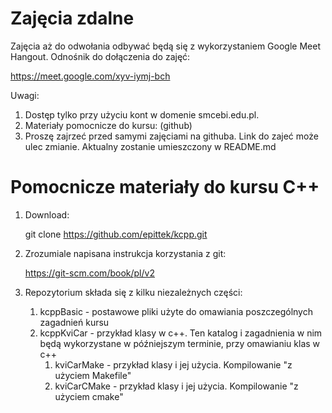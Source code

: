 
# Zajęcia zdalne

Zajęcia aż do odwołania odbywać będą się z wykorzystaniem Google Meet Hangout.  Odnośnik do dołączenia do zajęć:

   https://meet.google.com/xyv-iymj-bch

Uwagi:

  1. Dostęp tylko przy użyciu kont w domenie smcebi.edu.pl.
  2. Materiały pomocnicze do kursu: (github)
  3. Proszę zajrzeć przed samymi zajęciami na githuba. Link do zajeć może ulec zmianie. Aktualny zostanie umieszczony w README.md


# Pomocnicze materiały do kursu C++

1. Download:

   git clone https://github.com/epittek/kcpp.git

2. Zrozumiale napisana instrukcja korzystania z git:

   https://git-scm.com/book/pl/v2

3. Repozytorium składa się z kilku niezależnych części:

	1. kcppBasic - postawowe pliki użyte do omawiania poszczególnych zagadnień kursu
	2. kcppKviCar - przykład klasy w c++. Ten katalog i zagadnienia w nim będą wykorzystane w późniejszym terminie, przy omawianiu klas w c++
		1. kviCarMake  - przykład klasy i jej użycia. Kompilowanie "z użyciem Makefile"
		2. kviCarCMake - przykład klasy i jej użycia. Kompilowanie "z użyciem cmake"


